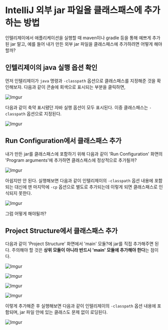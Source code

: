 # IntelliJ 외부 jar 파일을 클래스패스에 추가하는 방법

인텔리제이에서 애플리케이션을 실행할 때 maven이나 gradle 등을 통해 예쁘게 추가된 jar 말고, 예를 들어 내가 만든 외부 jar 파일을 클래스패스에 추가하려면 어떻게 해야 할까?


## 인텔리제이의 java 실행 옵션 확인

먼저 인텔리제이가 `java` 명령과 `-classpath` 옵션으로 클래스패스를 지정해준 것을 확인해보자. 다음과 같이 콘솔에 회색으로 표시되는 부분을 클릭하면,

![Imgur](https://i.imgur.com/IJmwSYX.png)

다음과 같이 축약 표시됐던 자바 실행 옵션이 모두 표시된다. 이중 클래스패스는 `-classpath` 옵션으로 지정된다.

![Imgur](https://i.imgur.com/wp3FSAA.png)


## Run Configuration에서 클래스패스 추가

내가 만든 jar를 클래스패스에 포함하기 위해 다음과 같이 'Run Configuration' 화면의 'Program arguments'에 추가하면 클래스패스에 정상적으로 추가될까?

![Imgur](https://i.imgur.com/uQCXdTp.png)

아쉽지만 안 된다. 실행해보면 다음과 같이 인텔리제이의 `-classpath` 옵션 내용에 포함되는 대신에 맨 마지막에 `-cp` 옵션으로 별도로 추가되는데 이렇게 되면 클래스패스로 인식되지 못한다.

![Imgur](https://i.imgur.com/0M9dtb2.png)

그럼 어떻게 해야될까? 


## Project Structure에서 클래스패스 추가

다음과 같이 'Project Structure' 화면에서 'main' 모듈?에 jar를 직접 추가해주면 된다. 주의해야 할 것은 **상위 모듈이 아니라 반드시 'main' 모듈에 추가해야 한다**는 점이다.

![Imgur](https://i.imgur.com/cHDaEyD.png)

![Imgur](https://i.imgur.com/EnCc09u.png)

![Imgur](https://i.imgur.com/th6CebB.png)

![Imgur](https://i.imgur.com/ezRF90P.png)

이렇게 추가해준 후 실행해보면 다음과 같이 인텔리제이의 `-classpath` 옵션 내용에 포함되며, jar 파일 안에 있는 클래스도 문제 없이 로딩된다.

![Imgur](https://i.imgur.com/XOdatWp.png)


